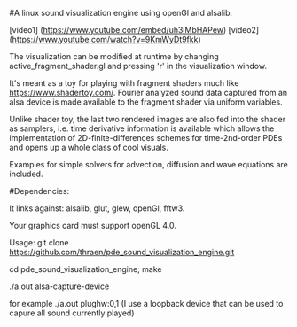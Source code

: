 #A linux sound visualization engine using openGl and alsalib. 

[video1] (https://www.youtube.com/embed/uh3lMbHAPew)
[video2] (https://www.youtube.com/watch?v=9KmWyDt9fkk)

The visualization can be modified at runtime by changing 
active_fragment_shader.gl and pressing 'r' in the visualization window.

It's meant as a toy for playing with fragment shaders much like 
https://www.shadertoy.com/. Fourier analyzed sound data captured from an alsa 
device is made available to the fragment shader via uniform variables. 

Unlike shader toy, the last two rendered images are also fed into the shader 
as samplers, i.e. time derivative information is available which allows 
the implementation of 2D-finite-differences schemes for time-2nd-order PDEs
and opens up a whole class of cool visuals.

Examples for simple solvers for advection, diffusion and wave equations are
included. 

#Dependencies:

It links against: alsalib, glut, glew, openGl, fftw3. 

Your graphics card must support openGL 4.0.

Usage:
git clone https://github.com/thraen/pde_sound_visualization_engine.git

cd pde_sound_visualization_engine; make

./a.out alsa-capture-device

for example ./a.out plughw:0,1
(I use a loopback device that can be used to capure all sound currently played)
